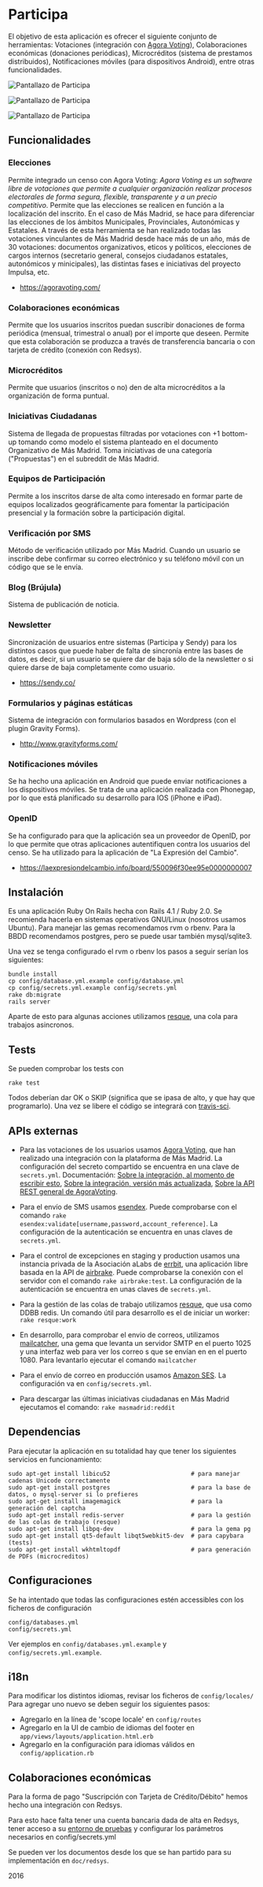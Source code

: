 # Participa

El objetivo de esta aplicación es ofrecer el siguiente conjunto de herramientas:
Votaciones (integración con [Agora Voting](http://agoravoting.org/)), Colaboraciones económicas (donaciones periódicas), Microcréditos (sistema de prestamos distribuidos), Notificaciones móviles (para dispositivos Android), entre otras funcionalidades.

![Pantallazo de Participa](doc/images/participa01.png)

![Pantallazo de Participa](doc/images/participa02.png)

![Pantallazo de Participa](doc/images/participa03.png)

## Funcionalidades

### Elecciones

Permite integrado un censo con Agora Voting: *Agora Voting es un software libre de votaciones que permite a cualquier organización realizar procesos electorales de forma segura, flexible, transparente y a un precio competitivo*. Permite que las elecciones se realicen en función a la localización del inscrito. En el caso de Más Madrid, se hace para diferenciar las elecciones de los ámbitos Municipales, Provinciales, Autonómicas y Estatales. A través de esta herramienta se han realizado todas las votaciones vinculantes de Más Madrid desde hace más de un año, más de 30 votaciones: documentos organizativos, eticos y políticos, elecciones de cargos internos (secretario general, consejos ciudadanos estatales, autonómicos y minicipales), las distintas fases e iniciativas del proyecto Impulsa, etc.

* https://agoravoting.com/

### Colaboraciones económicas

Permite que los usuarios inscritos puedan suscribir donaciones de forma periódica (mensual, trimestral o anual) por el importe que deseen. Permite que esta colaboración se produzca a través de transferencia bancaria o con tarjeta de crédito (conexión con Redsys).

### Microcréditos

Permite que usuarios (inscritos o no) den de alta microcréditos a la organización de forma puntual. 


### Iniciativas Ciudadanas

Sistema de llegada de propuestas filtradas por votaciones con +1 bottom-up tomando como modelo el sistema planteado en el documento Organizativo de Más Madrid. Toma iniciativas de una categoría ("Propuestas") en el subreddit de Más Madrid. 

### Equipos de Participación

Permite a los inscritos darse de alta como interesado en formar parte de equipos localizados geográficamente para fomentar la participación presencial y la formación sobre la participación digital.

### Verificación por SMS

Método de verificación utilizado por Más Madrid. Cuando un usuario se inscribe debe confirmar su correo electrónico y su teléfono móvil con un código que se le envía. 

### Blog (Brújula)

Sistema de publicación de noticia.

### Newsletter

Sincronización de usuarios entre sistemas (Participa y Sendy) para los distintos casos que puede haber de falta de sincronía entre las bases de datos, es decir, si un usuario se quiere dar de baja sólo de la newsletter o si quiere darse de baja completamente como usuario.

* https://sendy.co/

### Formularios y páginas estáticas

Sistema de integración con formularios basados en Wordpress (con el plugin Gravity Forms).

* http://www.gravityforms.com/

### Notificaciones móviles

Se ha hecho una aplicación en Android que puede enviar notificaciones a los dispositivos móviles. Se trata de una aplicación realizada con Phonegap, por lo que está planificado su desarrollo para IOS (iPhone e iPad).

### OpenID

Se ha configurado para que la aplicación sea un proveedor de OpenID, por lo que permite que otras aplicaciones autentifiquen contra los usuarios del censo. Se ha utilizado para la aplicación de "La Expresión del Cambio".

* https://laexpresiondelcambio.info/board/550096f30ee95e0000000007

## Instalación

Es una aplicación Ruby On Rails hecha con Rails 4.1 / Ruby 2.0.
Se recomienda hacerla en sistemas operativos GNU/Linux (nosotros usamos Ubuntu).
Para manejar las gemas recomendamos rvm o rbenv.
Para la BBDD recomendamos postgres, pero se puede usar también mysql/sqlite3.

Una vez se tenga configurado el rvm o rbenv los pasos a seguir serían los siguientes:

```
bundle install
cp config/database.yml.example config/database.yml
cp config/secrets.yml.example config/secrets.yml
rake db:migrate
rails server
```

Aparte de esto para algunas acciones utilizamos [resque](), una cola para trabajos asincronos.

## Tests

Se pueden comprobar los tests con

```
rake test
```

Todos deberían dar OK o SKIP (significa que se ipasa de alto, y que hay que programarlo). Una vez se libere el código se integrará con [travis-sci](http://travis-ci.org/).

## APIs externas

* Para las votaciones de los usuarios usamos [Agora Voting](https://agoravoting.com/), que han realizado una integración con la plataforma de Más Madrid. La configuración del secreto compartido se encuentra en una clave de `secrets.yml`. Documentación: [Sobre la integración, al momento de escribir esto](https://github.com/agoravoting/agora-core-view/blob/9dfbbf5252b2eb119463d2dcaa2c01391b232653/INTEGRATION.md), [Sobre la integración, versión más actualizada](https://github.com/agoravoting/agora-core-view/blob/master/INTEGRATION.md), [Sobre la API REST general de AgoraVoting](https://agora-ciudadana.readthedocs.org/).

* Para el envío de SMS usamos [esendex](http://esendex.es/). Puede comprobarse con el comando `rake esendex:validate[username,password,account_reference]`. La configuración de la autenticación se encuentra en unas claves de `secrets.yml`.

* Para el control de excepciones en staging y production usamos una instancia privada de la Asociación aLabs de [errbit](https://github.com/errbit/errbit), una aplicación libre basada en la API de [airbrake](https://airbrake.io/). Puede comprobarse la conexión con el servidor con el comando `rake airbrake:test`. La configuración de la autenticación se encuentra en unas claves de `secrets.yml`.

* Para la gestión de las colas de trabajo utilizamos [resque](https://github.com/resque/resque/), que usa como DDBB redis. Un comando útil para desarrollo es el de iniciar un worker: `rake resque:work`

* En desarrollo, para comprobar el envio de correos, utilizamos [mailcatcher](http://mailcatcher.me/), una gema que levanta un servidor SMTP en el puerto 1025 y una interfaz web para ver los correo s que se envían en en el puerto 1080. Para levantarlo ejecutar el comando `mailcatcher`

* Para el envío de correo en producción usamos [Amazon SES](http://aws.amazon.com/es/ses/). La configuración va en `config/secrets.yml`.

* Para descargar las últimas iniciativas ciudadanas en Más Madrid ejecutamos el comando: `rake masmadrid:reddit`

## Dependencias

Para ejecutar la aplicación en su totalidad hay que tener los siguientes servicios en funcionamiento:

```
sudo apt-get install libicu52                       # para manejar cadenas Unicode correctamente
sudo apt-get install postgres                       # para la base de datos, o mysql-server si lo prefieres
sudo apt-get install imagemagick                    # para la generación del captcha
sudo apt-get install redis-server                   # para la gestión de las colas de trabajo (resque)
sudo apt-get install libpq-dev                      # para la gema pg
sudo apt-get install qt5-default libqt5webkit5-dev  # para capybara (tests)
sudo apt-get install wkhtmltopdf                    # para generación de PDFs (microcreditos)
```

## Configuraciones

Se ha intentado que todas las configuraciones estén accessibles con los ficheros de configuración

```
config/databases.yml
config/secrets.yml
```

Ver ejemplos en `config/databases.yml.example` y `config/secrets.yml.example`.

## i18n

Para modificar los distintos idiomas, revisar los ficheros de `config/locales/`
Para agregar uno nuevo se deben seguir los siguientes pasos:
* Agregarlo en la línea de 'scope locale' en `config/routes`
* Agregarlo en la UI de cambio de idiomas del footer en `app/views/layouts/application.html.erb`
* Agregarlo en la configuración para idiomas válidos en `config/application.rb`

## Colaboraciones económicas

Para la forma de pago "Suscripción con Tarjeta de Crédito/Débito" hemos hecho una integración con Redsys.

Para esto hace falta tener una cuenta bancaria dada de alta en Redsys, tener acceso a su [entorno de pruebas](https://sis-t.redsys.es:25443/canales/) y configurar los parámetros necesarios en config/secrets.yml

Se pueden ver los documentos desde los que se han partido para su implementación en `doc/redsys`.

2016
